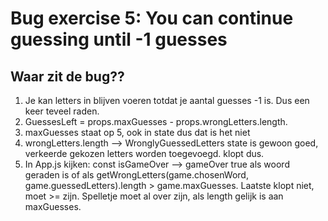 # Bug exercise 5: You can continue guessing until -1 guesses

## Waar zit de bug??

1. Je kan letters in blijven voeren totdat je aantal guesses -1 is. Dus een keer teveel raden.
2. GuessesLeft = props.maxGuesses - props.wrongLetters.length.
3. maxGuesses staat op 5, ook in state dus dat is het niet
4. wrongLetters.length --> WronglyGuessedLetters state is gewoon goed, verkeerde gekozen letters worden toegevoegd. klopt dus.
5. In App.js kijken: const isGameOver --> gameOver true als woord geraden is of als getWrongLetters(game.chosenWord, game.guessedLetters).length > game.maxGuesses. Laatste klopt niet, moet >= zijn. Spelletje moet al over zijn, als length gelijk is aan maxGuesses.
